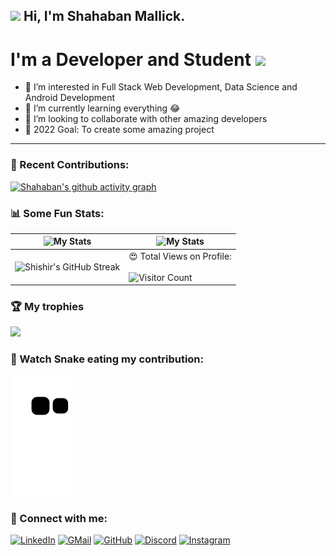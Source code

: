 ## <img src="https://raw.githubusercontent.com/MartinHeinz/MartinHeinz/master/wave.gif" width="40"> Hi, I'm Shahaban Mallick.

# I'm a Developer and Student <img src="https://media.giphy.com/media/M9gbBd9nbDrOTu1Mqx/giphy.gif" width="50">

- 👀 I’m interested in Full Stack Web Development, Data Science and Android Development
- 🌱 I’m currently learning everything 😂
- 💞️ I’m looking to collaborate with other amazing developers
- 🥅 2022 Goal: To create some amazing project

---

### 🧾 Recent Contributions:
[![Shahaban's github activity graph](https://activity-graph.herokuapp.com/graph?username=Shaban1911&theme=react-dark)](https://github.com/ShishirShekhar/)

### 📊 Some Fun Stats:
| ![My Stats](https://github-readme-stats.vercel.app/api?username=Shaban1911&theme=midnight-purple) | ![My Stats](https://github-readme-stats.vercel.app/api/top-langs/?username=Shaban1911&theme=midnight-purple) |
| --- | --- |
| ![Shishir's GitHub Streak](https://github-readme-streak-stats.herokuapp.com/?user=Shaban1911&theme=vision-friendly-dark) | 😍 Total Views on Profile:<br><br> ![Visitor Count](https://profile-counter.glitch.me/Shaban1911/count.svg) |


### 🏆 My trophies

<img height="180" src="https://github-profile-trophy.vercel.app/?username=Shaban1911&column=8&theme=algolia&no-frame=true"/>

### 🐍 Watch Snake eating my contribution:
![Snake](https://github.com/Shaban1911/Shaban1911/blob/output/github-contribution-grid-snake.svg)

### 🤝 Connect with me:

[![LinkedIn](https://img.shields.io/badge/LinkedIn-0077B5?style=for-the-badge&logo=linkedin&logoColor=white)](https://www.linkedin.com/in/shahaban-mallick/)
[![GMail](https://img.shields.io/badge/Gmail-D14836?style=for-the-badge&logo=gmail&logoColor=white)](mailto:mallickshaban2@gmail.com)
[![GitHub](https://img.shields.io/badge/GitHub-100000?style=for-the-badge&logo=github&logoColor=white)](https://github.com/Shaban1911)
[![Discord](https://img.shields.io/badge/Discord-7289DA?style=for-the-badge&logo=discord&logoColor=white)](https://discordapp.com/users/983228108448624700)
[![Instagram](https://img.shields.io/badge/Instagram-E4405F?style=for-the-badge&logo=instagram&logoColor=white)](https://www.instagram.com/_shaban_1911/)
